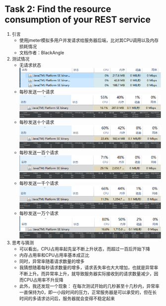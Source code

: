 # Task 2: Find the resource consumption of your REST service
1. 引言
   * 使用jmeter模拟多用户并发请求给服务器后端，比对其CPU调用以及内存损耗情况
   * 文档作者：BlackAngle
2. 测试情况
   * 无请求状态
    ![avatar](0.png)
   * 每秒发送一个请求
    ![avatar](1.png)
    ![avatar](11.png)
    * 每秒发送十个请求
    ![avatar](2.png)
    ![avatar](21.png)
    * 每秒发送一百个请求
    ![avatar](3.png)
    ![avatar](31.png)
    * 每秒发送一千个请求
    ![avatar](4.png)
    ![avatar](41.png)
    * 每秒发送一万个请求
    ![avatar](5.png)
    ![avatar](51.png)
3. 思考与猜测
    * 可以看出，CPU占用率起先呈不断上升状态，而超过一百后开始下降
    * 内存占用率和CPU占用率基本成正比
    * 同时，异常率随着请求数量的增多
    * 我猜想随着每秒请求数量的增多，请求丢失率也大大增加，也就是异常率不断上升。而异常率上升，就导致服务器实际接收到的请求数量减少，因而CPU占用率不升反降
    * 此外，我还发现一个现象： 在每次测试开始的几秒甚至十几秒内，异常率一直保持为0，即一小段时间的压力，正常服务器是可以承受的，但在长时间的多请求访问后，服务器就会变得不稳定起来